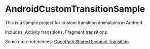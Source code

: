 # AndroidCustomTransitionSample
This is a sample project for custom transition animations in Android.

Includes:
Activity transitions.
Fragment transitions.

Some more references:
[CodePath Shared Element Transition](https://guides.codepath.com/android/Shared-Element-Activity-Transition)

